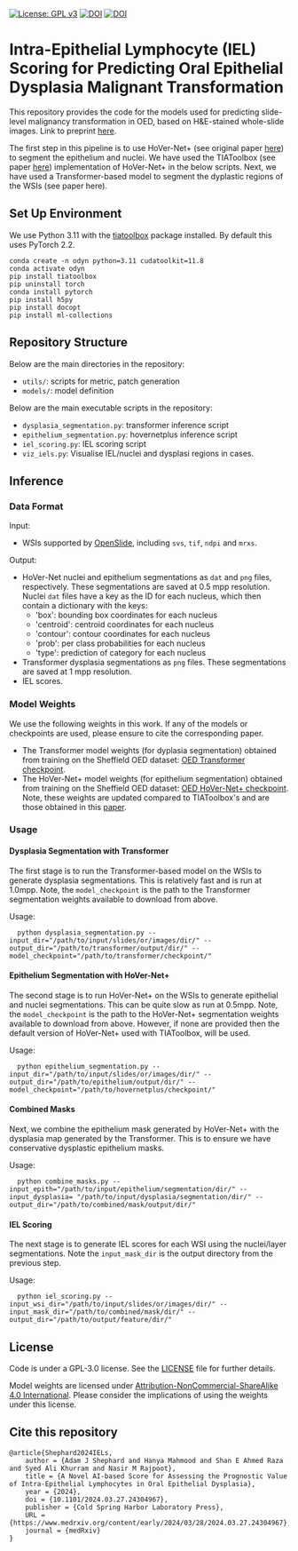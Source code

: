 [![License: GPL v3](https://img.shields.io/badge/License-GPLv3-orange.svg)](https://www.gnu.org/licenses/gpl-3.0)
  <a href="#cite-this-repository"><img src="https://img.shields.io/badge/Cite%20this%20repository-BibTeX-brightgreen" alt="DOI"></a> <a href="https://doi.org/10.1101/2024.03.27.24304967"><img src="https://img.shields.io/badge/DOI-10.1101%2F2024.03.27.24304967-blue" alt="DOI"></a>
<br>


# Intra-Epithelial Lymphocyte (IEL) Scoring for Predicting Oral Epithelial Dysplasia Malignant Transformation

This repository provides the code for the models used for predicting slide-level malignancy transformation in OED, based on H&E-stained whole-slide images. Link to preprint [here](https://www.medrxiv.org/content/10.1101/2024.03.27.24304967v1).

The first step in this pipeline is to use HoVer-Net+ (see original paper [here](https://openaccess.thecvf.com/content/ICCV2021W/CDPath/html/Shephard_Simultaneous_Nuclear_Instance_and_Layer_Segmentation_in_Oral_Epithelial_Dysplasia_ICCVW_2021_paper.html)) to segment the epithelium and nuclei. We have used the TIAToolbox (see paper [here](https://www.nature.com/articles/s43856-022-00186-5)) implementation of HoVer-Net+ in the below scripts. Next, we have used a Transformer-based model to segment the dyplastic regions of the WSIs (see paper here).

## Set Up Environment

We use Python 3.11 with the [tiatoolbox](https://github.com/TissueImageAnalytics/tiatoolbox) package installed. By default this uses PyTorch 2.2.

```
conda create -n odyn python=3.11 cudatoolkit=11.8
conda activate odyn
pip install tiatoolbox
pip uninstall torch
conda install pytorch
pip install h5py
pip install docopt
pip install ml-collections
```

## Repository Structure

Below are the main directories in the repository: 

- `utils/`: scripts for metric, patch generation
- `models/`: model definition

Below are the main executable scripts in the repository:

- `dysplasia_segmentation.py`: transformer inference script
- `epithelium_segmentation.py`: hovernetplus inference script
- `iel_scoring.py`: IEL scoring script
- `viz_iels.py`: Visualise IEL/nuclei and dysplasi regions in cases.


## Inference

### Data Format
Input: <br />
- WSIs supported by [OpenSlide](https://openslide.org/), including `svs`, `tif`, `ndpi` and `mrxs`.

Output: <br />
- HoVer-Net nuclei and epithelium segmentations as `dat` and `png` files, respectively. These segmentations are saved at 0.5 mpp resolution. Nuclei `dat` files have a key as the ID for each nucleus, which then contain a dictionary with the keys:
  - 'box': bounding box coordinates for each nucleus
  - 'centroid': centroid coordinates for each nucleus
  - 'contour': contour coordinates for each nucleus 
  - 'prob': per class probabilities for each nucleus
  - 'type': prediction of category for each nucleus
- Transformer dysplasia segmentations as `png` files. These segmentations are saved at 1 mpp resolution.
- IEL scores.

### Model Weights

We use the following weights in this work. If any of the models or checkpoints are used, please ensure to cite the corresponding paper.

- The Transformer model weights (for dyplasia segmentation) obtained from training on the Sheffield OED dataset: [OED Transformer checkpoint](https://drive.google.com/file/d/1EF3ItKmYhtdOy5aV9CJZ0a-g03LDaVy4/view?usp=sharing). 
- The HoVer-Net+ model weights (for epithelium segmentation) obtained from training on the Sheffield OED dataset: [OED HoVer-Net+ checkpoint](https://drive.google.com/file/d/1D2OQhHv-5e9ncRfjv2QM8HE7PAWoS79h/view?usp=sharing). Note, these weights are updated compared to TIAToolbox's and are those obtained in this [paper](https://arxiv.org/abs/2307.03757).

### Usage

#### Dysplasia Segmentation with Transformer

The first stage is to run the Transformer-based model on the WSIs to generate dysplasia segmentations. This is relatively fast and is run at 1.0mpp. Note, the `model_checkpoint` is the path to the Transformer segmentation weights available to download from above.

Usage: <br />
```
  python dysplasia_segmentation.py --input_dir="/path/to/input/slides/or/images/dir/" --output_dir="/path/to/transformer/output/dir/" --model_checkpoint="/path/to/transformer/checkpoint/"
```
#### Epithelium Segmentation with HoVer-Net+

The second stage is to run HoVer-Net+ on the WSIs to generate epithelial and nuclei segmentations. This can be quite slow as run at 0.5mpp. Note, the `model_checkpoint` is the path to the HoVer-Net+ segmentation weights available to download from above. However, if none are provided then the default version of HoVer-Net+ used with TIAToolbox, will be used.

Usage: <br />
```
  python epithelium_segmentation.py --input_dir="/path/to/input/slides/or/images/dir/" --output_dir="/path/to/epithelium/output/dir/" --model_checkpoint="/path/to/hovernetplus/checkpoint/"
```

#### Combined Masks

Next, we combine the epithelium mask generated by HoVer-Net+ with the dysplasia map generated by the Transformer. This is to ensure we have conservative dysplastic epithelium masks.

Usage: <br />
```
  python combine_masks.py --input_epith="/path/to/input/epithelium/segmentation/dir/" --input_dysplasia= "/path/to/input/dysplasia/segmentation/dir/" --output_dir="/path/to/combined/mask/output/dir/"
```

#### IEL Scoring

The next stage is to generate IEL scores for each WSI using the nuclei/layer segmentations. Note the `input_mask_dir` is the output directory from the previous step.

Usage: <br />
```
  python iel_scoring.py --input_wsi_dir="/path/to/input/slides/or/images/dir/" --input_mask_dir="/path/to/combined/mask/dir/" --output_dir="/path/to/output/feature/dir/"
```

## License

Code is under a GPL-3.0 license. See the [LICENSE](https://github.com/adamshephard/oed_iel_scoring/blob/main/LICENSE) file for further details.

Model weights are licensed under [Attribution-NonCommercial-ShareAlike 4.0 International](http://creativecommons.org/licenses/by-nc-sa/4.0/). Please consider the implications of using the weights under this license. 

## Cite this repository
```
@article{Shephard2024IELs,
	author = {Adam J Shephard and Hanya Mahmood and Shan E Ahmed Raza and Syed Ali Khurram and Nasir M Rajpoot},
	title = {A Novel AI-based Score for Assessing the Prognostic Value of Intra-Epithelial Lymphocytes in Oral Epithelial Dysplasia},
	year = {2024},
	doi = {10.1101/2024.03.27.24304967},
	publisher = {Cold Spring Harbor Laboratory Press},
	URL = {https://www.medrxiv.org/content/early/2024/03/28/2024.03.27.24304967},
	journal = {medRxiv}
}
```
